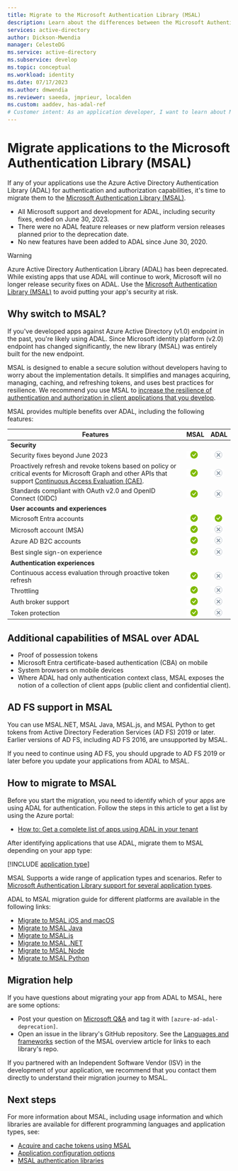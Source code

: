 ```yaml
---
title: Migrate to the Microsoft Authentication Library (MSAL)
description: Learn about the differences between the Microsoft Authentication Library (MSAL) and Azure AD Authentication Library (ADAL) and how to migrate to MSAL.
services: active-directory
author: Dickson-Mwendia
manager: CelesteDG
ms.service: active-directory
ms.subservice: develop
ms.topic: conceptual
ms.workload: identity
ms.date: 07/17/2023
ms.author: dmwendia
ms.reviewer: saeeda, jmprieur, localden
ms.custom: aaddev, has-adal-ref
# Customer intent: As an application developer, I want to learn about MSAL so I can migrate my ADAL applications to MSAL.
---
```


# Migrate applications to the Microsoft Authentication Library (MSAL)

If any of your applications use the Azure Active Directory Authentication Library (ADAL) for authentication and authorization capabilities, it's time to migrate them to the [Microsoft Authentication Library (MSAL)](/entra/msal).

- All Microsoft support and development for ADAL, including security fixes, ended on June 30, 2023.
- There were no ADAL feature releases or new platform version releases planned prior to the deprecation date.
- No new features have been added to ADAL since June 30, 2020.

> [!WARNING]
> Azure Active Directory Authentication Library (ADAL) has been deprecated. While existing apps that use ADAL will continue to work, Microsoft will no longer release security fixes on ADAL. Use the [Microsoft Authentication Library (MSAL)](/entra/msal/) to avoid putting your app's security at risk.

## Why switch to MSAL?

If you've developed apps against Azure Active Directory (v1.0) endpoint in the past, you're likely using ADAL. Since Microsoft identity platform (v2.0) endpoint has changed significantly, the new library (MSAL) was entirely built for the new endpoint.

MSAL is designed to enable a secure solution without developers having to worry about the implementation details. It simplifies and manages acquiring, managing, caching, and refreshing tokens, and uses best practices for resilience. We recommend you use MSAL to [increase the resilience of authentication and authorization in client applications that you develop](../architecture/resilience-client-app.md?tabs=csharp#use-the-microsoft-authentication-library-msal).

MSAL provides multiple benefits over ADAL, including the following features: 

|Features|MSAL|ADAL|
|---------|---------|---------|
|**Security**|||
|Security fixes beyond June 2023|![Security fixes beyond June 2023 - MSAL provides the feature][y]|![Security fixes beyond June 2023 - ADAL doesn't provide the feature][n]|
| Proactively refresh and revoke tokens based on policy or critical events for Microsoft Graph and other APIs that support [Continuous Access Evaluation (CAE)](app-resilience-continuous-access-evaluation.md).|![Proactively refresh and revoke tokens based on policy or critical events for Microsoft Graph and other APIs that support Continuous Access Evaluation (CAE) - MSAL provides the feature][y]|![Proactively refresh and revoke tokens based on policy or critical events for Microsoft Graph and other APIs that support Continuous Access Evaluation (CAE) - ADAL doesn't provide the feature][n]|
| Standards compliant with OAuth v2.0 and OpenID Connect (OIDC) |![Standards compliant with OAuth v2.0 and OpenID Connect (OIDC) - MSAL provides the feature][y]|![Standards compliant with OAuth v2.0 and OpenID Connect (OIDC) - ADAL doesn't provide the feature][n]|
|**User accounts and experiences**|||
|Microsoft Entra accounts|![Microsoft Entra accounts - MSAL provides the feature][y]|![Microsoft Entra accounts - ADAL provides the feature][y]|
| Microsoft account (MSA) |![Microsoft account (MSA) - MSAL provides the feature][y]|![Microsoft account (MSA) - ADAL doesn't provide the feature][n]|
| Azure AD B2C accounts |![Azure AD B2C accounts - MSAL provides the feature][y]|![Azure AD B2C accounts - ADAL doesn't provide the feature][n]|
| Best single sign-on experience |![Best single sign-on experience - MSAL provides the feature][y]|![Best single sign-on experience - ADAL doesn't provide the feature][n]|
|**Authentication experiences**|||
| Continuous access evaluation through proactive token refresh |![Proactive token renewal - MSAL provides the feature][y]|![Proactive token renewal - ADAL doesn't provide the feature][n]|
| Throttling |![Throttling - MSAL provides the feature][y]|![Throttling - ADAL doesn't provide the feature][n]|
|Auth broker support |![Device-based Conditional Access policy - MSAL has the feature built-in][y]|![Device-based Conditional Access policy - ADAL doesn't provide the feature][n]|
| Token protection|![Token protection - MSAL provides the feature][y]|![Token protection - ADAL doesn't provide the feature][n]|


## Additional capabilities of MSAL over ADAL

- Proof of possession tokens
- Microsoft Entra certificate-based authentication (CBA) on mobile
- System browsers on mobile devices
- Where ADAL had only authentication context class, MSAL exposes the notion of a collection of client apps (public client and confidential client).

## AD FS support in MSAL

You can use MSAL.NET, MSAL Java, MSAL.js, and MSAL Python to get tokens from Active Directory Federation Services (AD FS) 2019 or later. Earlier versions of AD FS, including AD FS 2016, are unsupported by MSAL.

If you need to continue using AD FS, you should upgrade to AD FS 2019 or later before you update your applications from ADAL to MSAL.

## How to migrate to MSAL

Before you start the migration, you need to identify which of your apps are using ADAL for authentication. Follow the steps in this article to get a list by using the Azure portal:
- [How to: Get a complete list of apps using ADAL in your tenant](./howto-get-list-of-all-auth-library-apps.md)

After identifying applications that use ADAL, migrate them to MSAL depending on your app type:

[!INCLUDE [application type](includes/adal-msal-migration.md)]

MSAL Supports a wide range of application types and scenarios. Refer to [Microsoft Authentication Library support for several application types](reference-v2-libraries.md#single-page-application-spa).

ADAL to MSAL migration guide for different platforms are available in the following links:

- [Migrate to MSAL iOS and macOS](migrate-objc-adal-msal.md)
- [Migrate to MSAL Java](/entra/msal/java/advanced/migrate-adal-msal-java)
- [Migrate to MSAL.js](msal-compare-msal-js-and-adal-js.md)
- [Migrate to MSAL .NET](/entra/msal/dotnet/how-to/msal-net-migration)
- [Migrate to MSAL Node](msal-node-migration.md)
- [Migrate to MSAL Python](/entra/msal/python/advanced/migrate-python-adal-msal)   

## Migration help

If you have questions about migrating your app from ADAL to MSAL, here are some options:

- Post your question on [Microsoft Q&A](/answers/tags/455/entra-id) and tag it with `[azure-ad-adal-deprecation]`.
- Open an issue in the library's GitHub repository. See the [Languages and frameworks](msal-overview.md#languages-and-frameworks) section of the MSAL overview article for links to each library's repo.

If you partnered with an Independent Software Vendor (ISV) in the development of your application, we recommend that you contact them directly to understand their migration journey to MSAL.

## Next steps

For more information about MSAL, including usage information and which libraries are available for different programming languages and application types, see:

- [Acquire and cache tokens using MSAL](msal-acquire-cache-tokens.md)
- [Application configuration options](msal-client-application-configuration.md)
- [MSAL authentication libraries](reference-v2-libraries.md)

<!--
 ![X indicating no.][n] | ![Green check mark.][y] | ![Green check mark.][y] | -- |
-->
[y]: media/common/yes.png
[n]: media/common/no.png
